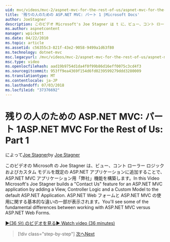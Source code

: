 ```yaml
---
uid: mvc/videos/mvc-2/aspnet-mvc-for-the-rest-of-us/aspnet-mvc-for-the-rest-of-us-part-1
title: '残りの人のための ASP.NET MVC: パート 1 |Microsoft Docs'
author: JoeStagner
description: このビデオ Microsoft's Joe Stagner は t に、ビュー、コント ローラー ロジックおよびカスタム モデルを追加することで、ASP.NET MVC アプリケーションの問い合わせ 機能をビルドしています.
ms.author: aspnetcontent
manager: wpickett
ms.date: 04/22/2010
ms.topic: article
ms.assetid: c56355c3-821f-43e2-9058-9499a1d63f80
ms.technology: dotnet-mvc
msc.legacyurl: /mvc/videos/mvc-2/aspnet-mvc-for-the-rest-of-us/aspnet-mvc-for-the-rest-of-us-part-1
msc.type: video
ms.openlocfilehash: aad19b9754d1da4f0f99b86d16eff0075c3cd4f3
ms.sourcegitcommit: 953ff9ea4369f154d6fd0239599279ddd3280009
ms.translationtype: MT
ms.contentlocale: ja-JP
ms.lasthandoff: 07/03/2018
ms.locfileid: "37376692"
---
```

<a name="aspnet-mvc-for-the-rest-of-us-part-1"></a><span data-ttu-id="9ed58-103">残りの人のための ASP.NET MVC: パート 1</span><span class="sxs-lookup"><span data-stu-id="9ed58-103">ASP.NET MVC For the Rest of Us: Part 1</span></span>
====================
<span data-ttu-id="9ed58-104">によって[Joe Stagner](https://github.com/JoeStagner)</span><span class="sxs-lookup"><span data-stu-id="9ed58-104">by [Joe Stagner](https://github.com/JoeStagner)</span></span>

<span data-ttu-id="9ed58-105">このビデオの Microsoft の Joe Stagner は、ビュー、コント ローラー ロジックおよびカスタム モデルを既定の ASP.NET アプリケーションに追加することで、ASP.NET MVC アプリケーション用「弊社」機能を構築します。</span><span class="sxs-lookup"><span data-stu-id="9ed58-105">In this Video Microsoft's Joe Stagner builds a "Contact Us" feature for an ASP.NET MVC application by adding a View, Controller Logic and a Custom Model to the default ASP.NET Application.</span></span> <span data-ttu-id="9ed58-106">ASP.NET Web フォームと ASP.NET MVC の使用に関する基本的な違いの一部が表示されます。</span><span class="sxs-lookup"><span data-stu-id="9ed58-106">You'll see some of the fundamental differences between working with ASP.NET MVC versus ASP.NET Web Forms.</span></span>

[<span data-ttu-id="9ed58-107">&#9654;(36 分) のビデオを見る</span><span class="sxs-lookup"><span data-stu-id="9ed58-107">&#9654; Watch video (36 minutes)</span></span>](https://channel9.msdn.com/Blogs/ASP-NET-Site-Videos/aspnet-mvc-for-the-rest-of-us-part-1)

> [!div class="step-by-step"]
> [<span data-ttu-id="9ed58-108">次へ</span><span class="sxs-lookup"><span data-stu-id="9ed58-108">Next</span></span>](aspnet-mvc-for-the-rest-of-us-part-2.md)
